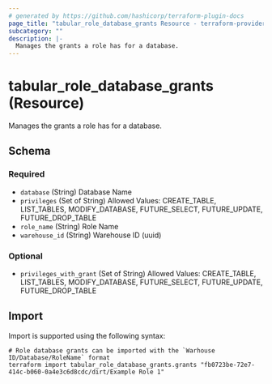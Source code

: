 ```yaml
---
# generated by https://github.com/hashicorp/terraform-plugin-docs
page_title: "tabular_role_database_grants Resource - terraform-provider-tabular"
subcategory: ""
description: |-
  Manages the grants a role has for a database.
---
```


# tabular_role_database_grants (Resource)

Manages the grants a role has for a database.



<!-- schema generated by tfplugindocs -->
## Schema

### Required

- `database` (String) Database Name
- `privileges` (Set of String) Allowed Values: CREATE_TABLE, LIST_TABLES, MODIFY_DATABASE, FUTURE_SELECT, FUTURE_UPDATE, FUTURE_DROP_TABLE
- `role_name` (String) Role Name
- `warehouse_id` (String) Warehouse ID (uuid)

### Optional

- `privileges_with_grant` (Set of String) Allowed Values: CREATE_TABLE, LIST_TABLES, MODIFY_DATABASE, FUTURE_SELECT, FUTURE_UPDATE, FUTURE_DROP_TABLE

## Import

Import is supported using the following syntax:

```shell
# Role database grants can be imported with the `Warhouse ID/Database/RoleName` format
terraform import tabular_role_database_grants.grants "fb0723be-72e7-414c-b060-0a4e3c6d8cdc/dirt/Example Role 1"
```
